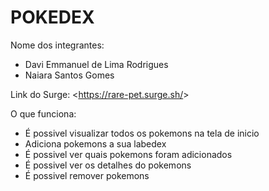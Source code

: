 # POKEDEX

Nome dos integrantes: 
- Davi Emmanuel de Lima Rodrigues
- Naiara Santos Gomes

Link do Surge: <<https://rare-pet.surge.sh/>>

O que funciona:
- É possivel visualizar todos os pokemons na tela de inicio
- Adiciona pokemons a sua labedex
- É possivel ver quais pokemons foram adicionados 
- É possivel ver os detalhes do pokemons
- É possivel remover pokemons


